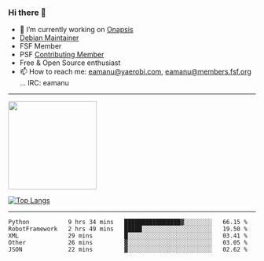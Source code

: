 ### Hi there 👋


- 🔭 I’m currently working on [Onapsis](http://onapsis.com)
- [Debian Maintainer](https://qa.debian.org/developer.php?login=eamanu%40yaerobi.com)
- FSF Member
- PSF [Contributing Member](https://www.python.org/psf/membership/#what-membership-classes-are-there)
- Free & Open Source enthusiast 
- 📫 How to reach me: eamanu@yaerobi.com, eamanu@members.fsf.org ... IRC: eamanu

---

<img height="180em" src="https://github-readme-stats.vercel.app/api?theme=dark&username=eamanu&show_icons=true&hide_border=true&&count_private=true&include_all_commits=true" />

[![Top Langs](https://github-readme-stats.vercel.app/api/top-langs/?theme=dark&username=eamanu&layout=compact)](https://github.com/anuraghazra/github-readme-stats)

---

<!--START_SECTION:waka-->
```text
Python           9 hrs 34 mins   ████████████████▓░░░░░░░░   66.15 % 
RobotFramework   2 hrs 49 mins   █████░░░░░░░░░░░░░░░░░░░░   19.50 % 
XML              29 mins         █░░░░░░░░░░░░░░░░░░░░░░░░   03.41 % 
Other            26 mins         ▓░░░░░░░░░░░░░░░░░░░░░░░░   03.05 % 
JSON             22 mins         ▓░░░░░░░░░░░░░░░░░░░░░░░░   02.62 % 
```
<!--END_SECTION:waka-->

